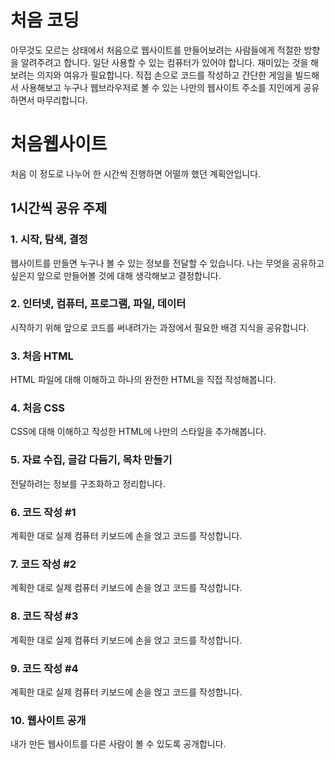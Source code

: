 # 처음 코딩

아무것도 모르는 상태에서 처음으로 웹사이트를 만들어보려는 사람들에게 적절한 방향을 알려주려고 합니다.
일단 사용할 수 있는 컴퓨터가 있어야 합니다. 재미있는 것을 해보려는 의지와 여유가 필요합니다.
직접 손으로 코드를 작성하고 간단한 게임을 빌드해서 사용해보고
누구나 웹브라우저로 볼 수 있는 나만의 웹사이트 주소를 지인에게 공유하면서 마무리합니다.

# 처음웹사이트

처음 이 정도로 나누어 한 시간씩 진행하면 어떨까 했던 계획안입니다.

## 1시간씩 공유 주제

### 1. 시작, 탐색, 결정
웹사이트를 만들면 누구나 볼 수 있는 정보를 전달할 수 있습니다. 나는 무엇을 공유하고 싶은지 앞으로 만들어볼 것에 대해 생각해보고 결정합니다.

### 2. 인터넷, 컴퓨터, 프로그램, 파일, 데이터
시작하기 위해 앞으로 코드를 써내려가는 과정에서 필요한 배경 지식을 공유합니다.

### 3. 처음 HTML
HTML 파일에 대해 이해하고 하나의 완전한 HTML을 직접 작성해봅니다.

### 4. 처음 CSS
CSS에 대해 이해하고 작성한 HTML에 나만의 스타일을 추가해봅니다.

### 5. 자료 수집, 글감 다듬기, 목차 만들기
전달하려는 정보를 구조화하고 정리합니다.

### 6. 코드 작성 #1
계획한 대로 실제 컴퓨터 키보드에 손을 얹고 코드를 작성합니다.

### 7. 코드 작성 #2
계획한 대로 실제 컴퓨터 키보드에 손을 얹고 코드를 작성합니다.

### 8. 코드 작성 #3
계획한 대로 실제 컴퓨터 키보드에 손을 얹고 코드를 작성합니다.

### 9. 코드 작성 #4
계획한 대로 실제 컴퓨터 키보드에 손을 얹고 코드를 작성합니다.

### 10. 웹사이트 공개
내가 만든 웹사이트를 다른 사람이 볼 수 있도록 공개합니다.

